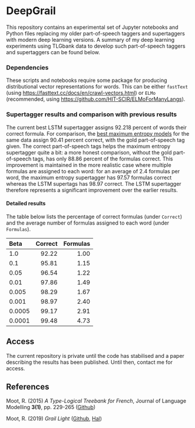 # DeepGrail

This repository contains an experimental set of Jupyter notebooks and Python files replacing my older part-of-speech taggers and supertaggers with modern deep learning versions. A summary of my deep learning experiments using TLGbank data to develop such part-of-speech taggers and supertaggers can be found below.


### Dependencies

These scripts and notebooks require some package for producing distributional vector representations for words. This can be either `fastText` (using https://fasttext.cc/docs/en/crawl-vectors.html) or `ELMo` (recommended, using https://github.com/HIT-SCIR/ELMoForManyLangs).

### Supertagger results and comparison with previous results

The current best LSTM supertagger assigns 92.218 percent of words their correct formula. For comparison, the [best maximum entropy models](https://github.com/RichardMoot/models) for the same data assign 90.41 percent correct, with the gold part-of-speech tag given. The correct part-of-speech tags helps the maximum entropy supertagger quite a bit: a more honest comparison, without the gold part-of-speech tags, has only 88.86 percent of the formulas correct. This improvement is maintained in the more realistic case where multiple formulas are assigned to each word: for an average of 2.4 formulas per word, the maximum entropy supertagger has 97.57 formulas correct whereas the LSTM supertags has 98.97 correct. The LSTM supertagger therefore represents a significant improvement over the earlier results.

#### Detailed results

The table below lists the percentage of correct formulas (under `Correct`) and the average number of formulas assigned to each word (under `Formulas`).

| Beta | Correct | Formulas|
|:-----|--------:|--------:|
1.0   | 92.22 | 1.00 |
0.1   | 95.81 | 1.15 |
0.05  | 96.54 | 1.22 |
0.01  | 97.86 | 1.49 |
0.005 | 98.29 | 1.67 |
0.001 | 98.97 | 2.40 |
0.0005 | 99.17 | 2.91 |
0.0001 | 99.48 | 4.73 |

## Access

The current repository is private until the code has stabilised and a paper describing the results has been published. Until then, contact me for access. 

## References

Moot, R. (2015) _A Type-Logical Treebank for French_, Journal of
Language Modelling **3(1)**, pp. 229-265 ([Github](https://richardmoot.github.io/TLGbank/))

Moot, R. (2019) _Grail Light_ ([Github](https://github.com/RichardMoot/GrailLight), [Hal](
https://hal.archives-ouvertes.fr/hal-02101396/))
